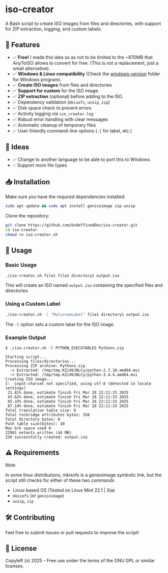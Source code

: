 # iso-creator

A Bash script to create ISO images from files and directories, with support for ZIP extraction, logging, and custom labels.

## 🚀 Features
- ✅ **Free!** I made this idea so as not to be limited to the ~870MB that AnyToISO allows to convert for free. (This is not a replacement, just a small alternative).
- ✅ **Windows & Linux compatibility** (Check the [windows-version](https://github.com/UndeffinedDev/iso-creator/tree/main/windows-version) folder for Windows program).
- ✅ **Create ISO images** from files and directories
- ✅ **Support for custom** for the ISO image.
- ✅ **ZIP extraction** (optional) before adding to the ISO.
- ✅ Dependency validation (`mkisofs`, `unzip`, `zip`)
- ✅ Disk space check to prevent errors
- ✅ Activity logging via `iso_creator.log`
- ✅ Robust error handling with clear messages
- ✅ Automatic cleanup of temporary files
- ✅ User-friendly command-line options (`-l` for label, etc.)

## 🔧 Ideas
- ✅ Change to another language to be able to port this to Windows.
- 💡 Support more file types

## 📥 Installation
Make sure you have the required dependencies installed:

```bash
sudo apt update && sudo apt install genisoimage zip unzip
```

Clone the repository:
```bash
git clone https://github.com/UndeffinedDev/iso-creator.git
cd iso-creator
chmod +x iso-creator.sh
```

## 📌 Usage

### Basic Usage
```bash
./iso-creator.sh file1 file2 directory1 output.iso
```
This will create an ISO named `output.iso` containing the specified files and directories.

### Using a Custom Label
```bash
./iso-creator.sh -l "MyCustomLabel" file1 directory1 output.iso
```
The `-l` option sets a custom label for the ISO image.

### Example Output
```
$ ./iso-creator.sh -l PYTHON_EXECUTABLES Pythons.zip

Starting script...
Processing files/directories...
Processing ZIP archive: Pythons.zip
  -> Extracted: /tmp/tmp.KZiX6JNLCy/python-2.7.18.amd64.msi
  -> Extracted: /tmp/tmp.KZiX6JNLCy/python-3.4.4.amd64.msi
Creating ISO image...
I: -input-charset not specified, using utf-8 (detected in locale settings)
 21.81% done, estimate finish Fri Mar 28 22:11:33 2025
 43.62% done, estimate finish Fri Mar 28 22:11:33 2025
 65.33% done, estimate finish Fri Mar 28 22:11:33 2025
 87.14% done, estimate finish Fri Mar 28 22:11:33 2025
Total translation table size: 0
Total rockridge attributes bytes: 358
Total directory bytes: 0
Path table size(bytes): 10
Max brk space used 0
22961 extents written (44 MB)
ISO successfully created: output.iso
```

## ⚠️ Requirements
> [!NOTE]
> In some linux distributions, mkisofs is a genisoimage symbolic link, but the script still checks for either of these two commands
- Linux-based OS (Tested on Linux Mint 22.1 | Xia)
- `mkisofs` (or `genisoimage`)
- `unzip`, `zip`

## 🛠️ Contributing
Feel free to submit issues or pull requests to improve the script!

## 📜 License
Copyleft (ↄ) 2025 - Free use under the terms of the GNU GPL or similar licenses.
